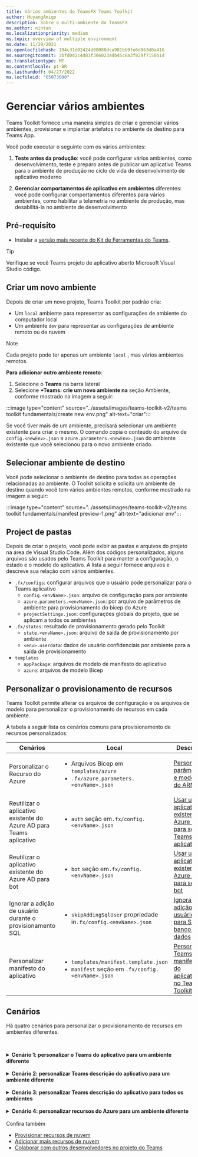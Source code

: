 ```yaml
---
title: Vários ambientes do TeamsFX Teams Toolkit
author: MuyangAmigo
description: Sobre o multi-ambiente do TeamsFX
ms.author: nintan
ms.localizationpriority: medium
ms.topic: overview of multiple environment
ms.date: 11/29/2021
ms.openlocfilehash: 194c31d02424d08080dca981bb9fe6d963d0a416
ms.sourcegitcommit: 3bfd0d2c4d83f306023adb45c8a3f829f7150b1d
ms.translationtype: MT
ms.contentlocale: pt-BR
ms.lasthandoff: 04/27/2022
ms.locfileid: "65073080"
---
```

# <a name="manage-multiple-environments"></a>Gerenciar vários ambientes

 Teams Toolkit fornece uma maneira simples de criar e gerenciar vários ambientes, provisionar e implantar artefatos no ambiente de destino para Teams App.

 Você pode executar o seguinte com os vários ambientes:

1. **Teste antes da produção**: você pode configurar vários ambientes, como desenvolvimento, teste e preparo antes de publicar um aplicativo Teams para o ambiente de produção no ciclo de vida de desenvolvimento de aplicativo moderno

2. **Gerenciar comportamentos de aplicativo em ambientes** diferentes: você pode configurar comportamentos diferentes para vários ambientes, como habilitar a telemetria no ambiente de produção, mas desabilitá-la no ambiente de desenvolvimento

## <a name="prerequisite"></a>Pré-requisito

* Instalar a [versão mais recente do Kit de Ferramentas do Teams](https://marketplace.visualstudio.com/items?itemName=TeamsDevApp.ms-teams-vscode-extension).

> [!TIP]
> Verifique se você Teams projeto de aplicativo aberto Microsoft Visual Studio código.

## <a name="create-a-new-environment"></a>Criar um novo ambiente

Depois de criar um novo projeto, Teams Toolkit por padrão cria:

* Um `local` ambiente para representar as configurações de ambiente do computador local
* Um ambiente `dev` para representar as configurações de ambiente remoto ou de nuvem

> [!NOTE]
> Cada projeto pode ter apenas um ambiente `local` , mas vários ambientes remotos.

**Para adicionar outro ambiente remoto**:

1. Selecione o **Teams** na barra lateral
2. Selecione **+Teams: crie um novo ambiente na** seção Ambiente, conforme mostrado na imagem a seguir:

:::image type="content" source="../assets/images/teams-toolkit-v2/teams toolkit fundamentals/create new env.png" alt-text="criar":::

Se você tiver mais de um ambiente, precisará selecionar um ambiente existente para criar o mesmo. O comando copia o conteúdo do arquivo de `config.<newEnv>.json` e `azure.parameters.<newEnv>.json` do ambiente existente que você selecionou para o novo ambiente criado.

## <a name="select-target-environment"></a>Selecionar ambiente de destino

Você pode selecionar o ambiente de destino para todas as operações relacionadas ao ambiente. O Toolkit solicita e solicita um ambiente de destino quando você tem vários ambientes remotos, conforme mostrado na imagem a seguir:

:::image type="content" source="../assets/images/teams-toolkit-v2/teams toolkit fundamentals/manifest preview-1.png" alt-text="adicionar env":::

## <a name="project-folder-structure"></a>Project de pastas

Depois de criar o projeto, você pode exibir as pastas e arquivos do projeto na área de Visual Studio Code. Além dos códigos personalizados, alguns arquivos são usados pelo Teams Toolkit para manter a configuração, o estado e o modelo do aplicativo. A lista a seguir fornece arquivos e descreve sua relação com vários ambientes.

* `.fx/configs`: configurar arquivos que o usuário pode personalizar para o Teams aplicativo
  * `config.<envName>.json`: arquivo de configuração para por ambiente 
  * `azure.parameters.<envName>.json`: por arquivo de parâmetros de ambiente para provisionamento do bicep do Azure
  * `projectSettings.json`: configurações globais do projeto, que se aplicam a todos os ambientes
* `.fx/states`: resultado de provisionamento gerado pelo Toolkit
  * `state.<envName>.json`: arquivo de saída de provisionamento por ambiente
  * `<env>.userdata`: dados de usuário confidenciais por ambiente para a saída de provisionamento
* `templates`
  * `appPackage`: arquivos de modelo de manifesto do aplicativo
  * `azure`: arquivos de modelo Bicep

## <a name="customize-resource-provision"></a>Personalizar o provisionamento de recursos

Teams Toolkit permite alterar os arquivos de configuração e os arquivos de modelo para personalizar o provisionamento de recursos em cada ambiente.

A tabela a seguir lista os cenários comuns para provisionamento de recursos personalizados:

| Cenários | Local| Descrição |
| --- | --- | --- |
| Personalizar o Recurso do Azure | <ul> <li>Arquivos Bicep em `templates/azure`</li> <li>`.fx/azure.parameters.<envName>.json`</li></ul> | [Personalizar parâmetros e modelos do ARM](provision.md#customize-arm-parameters-and-templates) |
| Reutilizar o aplicativo existente do Azure AD para Teams aplicativo | <ul> <li>`auth` seção em`.fx/config.<envName>.json`</li> </ul> |  [Usar um aplicativo existente do Azure AD para seu Teams aplicativo](provision.md#use-an-existing-azure-ad-app-for-your-teams-app) |
| Reutilizar o aplicativo existente do Azure AD para bot | <ul> <li>`bot` seção em`.fx/config.<envName>.json`</li> </ul> | [Usar um aplicativo existente do Azure AD para seu bot](provision.md#use-an-existing-azure-ad-app-for-your-bot) |
| Ignorar a adição de usuário durante o provisionamento SQL | <ul> <li>`skipAddingSqlUser` propriedade in`.fx/config.<envName>.json`</li> </ul> | [Ignorar a adição de usuário para SQL banco de dados](provision.md#skip-adding-user-for-sql-database) |
| Personalizar manifesto do aplicativo | <ul> <li>`templates/manifest.template.json`</li> <li>`manifest` seção em `.fx/config.<envName>.json`</li>  </ul> | [Personalizar Teams manifesto do aplicativo no Teams Toolkit](TeamsFx-manifest-customization.md) |

## <a name="scenarios"></a>Cenários

Há quatro cenários para personalizar o provisionamento de recursos em ambientes diferentes.
<br>

<br><details>
<summary><b>Cenário 1: personalizar o Teams do aplicativo para um ambiente diferente</b></summary>

Você pode definir o nome Teams aplicativo para `myapp(dev)` o ambiente padrão e `dev` `myapp(staging)` para o ambiente de preparo`staging`.

Execute as seguintes etapas para personalização:

1. Abrir arquivo de configuração `.fx/configs/config.dev.json`
2. Atualizar a propriedade do *manifesto > appName > abreviação* de `myapp(dev)`

  As atualizações são `.fx/configs/config.dev.json` as seguintes:

  ```json
  {
      "$schema": "https://aka.ms/teamsfx-env-config-schema",
      "description": "You can customize the TeamsFx config for different environments.   Visit https://aka.ms/teamsfx-env-config to learn more about this.",
      "manifest": {
          "appName": {
              "short": "myapp(dev)"
              ...
          }
      }
      ...
  }
  ```

3. Criar um novo ambiente e nomeá-lo `staging` se ele não existir
4. Abrir arquivo de configuração `.fx/configs/config.staging.json`
5. Atualizar a mesma propriedade `myapp(staging)`
6. Execute o comando provisionar e `dev` `staging` o ambiente para atualizar o nome do aplicativo em ambientes remotos. Para executar o comando provisionar com Teams Toolkit, consulte [provisionar](provision.md#provision-using-teams-toolkit)
</details>
<br>


<details>
<summary><b>Cenário 2: personalizar Teams descrição do aplicativo para um ambiente diferente</b></summary>

Nesse cenário, você aprenderá a definir diferentes Teams descrição do aplicativo para os diferentes ambientes:

* Para o ambiente padrão `dev`, a descrição é `my app description for dev`
* Para o ambiente de preparo `staging`, a descrição é `my app description for staging`

Execute as seguintes etapas para personalização:

1. Abrir arquivo de configuração `.fx/configs/config.dev.json`
2. Adicionar nova propriedade do *manifesto > descrição > curto* com valor `my app description for dev`

  As atualizações são `.fx/configs/config.dev.json` as seguintes:

  ```json
  {
      "$schema": "https://aka.ms/teamsfx-env-config-schema",
      "description": "You can customize the TeamsFx config for different environments.   Visit https://aka.ms/teamsfx-env-config to learn more about this.",
      "manifest": {
          ...
          "description": {
              "short": "`my app description for dev"
              ...
          }
      }
      ...
  }
  ```

3. Criar um novo ambiente e nomeá-lo `staging` se ele não existir
4. Abrir arquivo de configuração `.fx/configs/config.staging.json`
5. Adicionar a mesma propriedade a `my app description for staging`
6. Abrir Teams manifesto do aplicativo`templates/appPackage/manifest.template.json`
7. Atualizar a propriedade para `description > short` usar a variável **definida em** configurar arquivos com sintaxe de bigode `{{config.manifest.description.short}}`
  
  As atualizações são `manifest.template.json` as seguintes:

  ```json
  {
    "$schema": "https://developer.microsoft.com/en-us/json-schemas/teams/v1.11/MicrosoftTeams.schema.json",
    "manifestVersion": "1.11",
    "version": "1.0.0",
    ...
    "description": {
      "short": "{{config.manifest.description.short}}", 
      ...
    },
    ...
  }
  ```

8. Execute o comando provisionar em `dev` ambiente `staging` e ambiente para atualizar o nome do aplicativo em ambientes remotos. Para executar o comando provisionar com Teams Toolkit, consulte [provisionar](provision.md#provision-using-teams-toolkit)

</details>
<br>

<details>
<summary><b>Cenário 3: personalizar Teams descrição do aplicativo para todos os ambientes</b></summary>

Nesse cenário, você aprenderá a definir a descrição Teams aplicativo para `my app description` todos os ambientes.

Como o Teams de manifesto do aplicativo é compartilhado em todos os ambientes, podemos atualizar o valor de descrição nele para nosso destino:

1. Abrir Teams manifesto do aplicativo`templates/appPackage/manifest.template.json`
2. Atualizar a propriedade com `description > short` **cadeia de caracteres codificada** `my app description`
  
  As atualizações são `manifest.template.json` as seguintes:

  ```json
  {
    "$schema": "https://developer.microsoft.com/en-us/json-schemas/teams/v1.11/MicrosoftTeams.schema.json",
    "manifestVersion": "1.11",
    "version": "1.0.0",
    ...
    "description": {
      "short": "my app description",
      ...
    },
    ...
  }
 ```
3. Execute o comando provisionar em **todo o** ambiente para atualizar o nome do aplicativo em ambientes remotos. Para executar o comando provisionar com Teams Toolkit, consulte [provisionar](provision.md#provision-using-teams-toolkit)
<br></details>
<br>
<details>
<br><summary><b>Cenário 4: personalizar recursos do Azure para um ambiente diferente</b></summary>
Você pode personalizar os recursos do Azure para cada ambiente, por exemplo, especificar o nome da Função do Azure editando o ambiente correspondente a fx/configs/azure.parameters. {env}.json. Arquivo.

Para obter mais informações sobre arquivos de parâmetro e modelo Bicep, consulte [provisionar recursos de nuvem](provision.md)
</details> <br



## <a name="see-also"></a>Confira também

* [Provisionar recursos de nuvem](provision.md)
* [Adicionar mais recursos de nuvem](add-resource.md)
* [Colaborar com outros desenvolvedores no projeto do Teams](TeamsFx-collaboration.md)